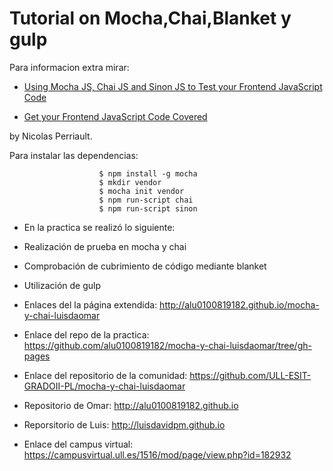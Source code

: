 # Tutorial on Mocha,Chai,Blanket y gulp

Para informacion extra mirar:

* [Using Mocha JS, Chai JS and Sinon JS to Test your Frontend JavaScript Code](http://blog.codeship.com/mocha-js-chai-sinon-frontend-javascript-code-testing-tutorial/)

* [Get your Frontend JavaScript Code Covered](https://nicolas.perriault.net/code/2013/get-your-frontend-javascript-code-covered/)

by Nicolas Perriault.

Para instalar las dependencias:

                        $ npm install -g mocha
                        $ mkdir vendor
                        $ mocha init vendor
                        $ npm run-script chai
                        $ npm run-script sinon

* En la practica se realizó lo siguiente:

* Realización de prueba en mocha y chai
* Comprobación de cubrimiento de código mediante blanket
* Utilización de gulp

* Enlaces del la página extendida:
  <http://alu0100819182.github.io/mocha-y-chai-luisdaomar>

* Enlace del repo de la practica:
  <https://github.com/alu0100819182/mocha-y-chai-luisdaomar/tree/gh-pages>


* Enlace del repositorio de la comunidad:
  <https://github.com/ULL-ESIT-GRADOII-PL/mocha-y-chai-luisdaomar>

* Repositorio de Omar:
  <http://alu0100819182.github.io>

* Reporsitorio de Luis:
  <http://luisdavidpm.github.io>

* Enlace del campus virtual:
  <https://campusvirtual.ull.es/1516/mod/page/view.php?id=182932>
